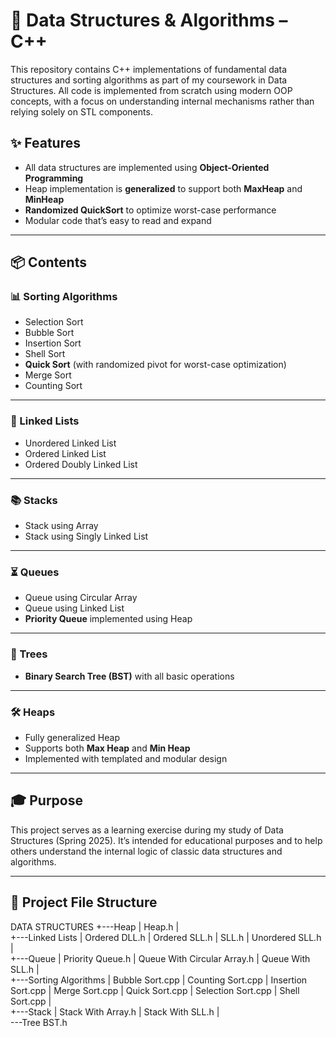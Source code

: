 # 🧠 Data Structures & Algorithms – C++

This repository contains C++ implementations of fundamental data structures and sorting algorithms as part of my coursework in Data Structures. All code is implemented from scratch using modern OOP concepts, with a focus on understanding internal mechanisms rather than relying solely on STL components.

## ✨ Features

- All data structures are implemented using **Object-Oriented Programming**
- Heap implementation is **generalized** to support both **MaxHeap** and **MinHeap**
- **Randomized QuickSort** to optimize worst-case performance
- Modular code that’s easy to read and expand

---

## 📦 Contents

### 📊 Sorting Algorithms
- Selection Sort
- Bubble Sort
- Insertion Sort
- Shell Sort
- **Quick Sort** (with randomized pivot for worst-case optimization)
- Merge Sort
- Counting Sort

---

### 🔗 Linked Lists
- Unordered Linked List
- Ordered Linked List
- Ordered Doubly Linked List

---

### 📚 Stacks
- Stack using Array
- Stack using Singly Linked List

---

### ⏳ Queues
- Queue using Circular Array
- Queue using Linked List
- **Priority Queue** implemented using Heap

---

### 🌳 Trees
- **Binary Search Tree (BST)** with all basic operations

---

### 🛠️ Heaps
- Fully generalized Heap
- Supports both **Max Heap** and **Min Heap**
- Implemented with templated and modular design

---

## 🎓 Purpose

This project serves as a learning exercise during my study of Data Structures (Spring 2025). It’s intended for educational purposes and to help others understand the internal logic of classic data structures and algorithms.

---

## 📁 Project File Structure

DATA STRUCTURES
+---Heap
|       Heap.h
|       
+---Linked Lists
|       Ordered DLL.h
|       Ordered SLL.h
|       SLL.h
|       Unordered SLL.h
|       
+---Queue
|       Priority Queue.h
|       Queue With Circular Array.h
|       Queue With SLL.h
|       
+---Sorting Algorithms
|       Bubble Sort.cpp
|       Counting Sort.cpp
|       Insertion Sort.cpp
|       Merge Sort.cpp
|       Quick Sort.cpp
|       Selection Sort.cpp
|       Shell Sort.cpp
|       
+---Stack
|       Stack With Array.h
|       Stack With SLL.h
|       
\---Tree
        BST.h
        
